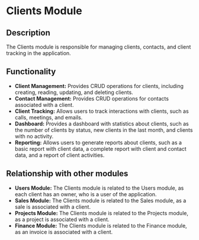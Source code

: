# Clients Module

## Description

The Clients module is responsible for managing clients, contacts, and client tracking in the application.

## Functionality

- **Client Management:** Provides CRUD operations for clients, including creating, reading, updating, and deleting clients.
- **Contact Management:** Provides CRUD operations for contacts associated with a client.
- **Client Tracking:** Allows users to track interactions with clients, such as calls, meetings, and emails.
- **Dashboard:** Provides a dashboard with statistics about clients, such as the number of clients by status, new clients in the last month, and clients with no activity.
- **Reporting:** Allows users to generate reports about clients, such as a basic report with client data, a complete report with client and contact data, and a report of client activities.

## Relationship with other modules

- **Users Module:** The Clients module is related to the Users module, as each client has an owner, who is a user of the application.
- **Sales Module:** The Clients module is related to the Sales module, as a sale is associated with a client.
- **Projects Module:** The Clients module is related to the Projects module, as a project is associated with a client.
- **Finance Module:** The Clients module is related to the Finance module, as an invoice is associated with a client.
